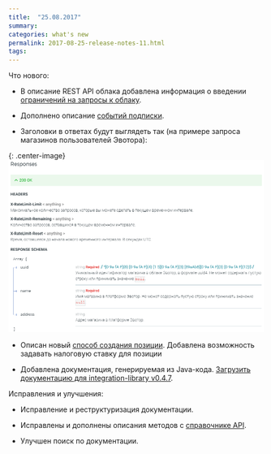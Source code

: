 ```yaml
---
title:  "25.08.2017"
summary:
categories: what's new
permalink: 2017-08-25-release-notes-11.html
tags:
---
```


Что нового:

* В описание REST API облака добавлена информация о введении [ограничений на запросы к облаку](https://api.evotor.ru/docs/#section/Ogranicheniya).

* Дополнено описание [событий подписки](https://api.evotor.ru/docs/#tag/Vebhuki-uvedomleniya%2Fpaths%2F~1partner.ru~1api~1v1~1subscription~1event%2Fpost).

* Заголовки в ответах будут выглядеть так (на примере запроса магазинов пользователей Эвотора):

{: .center-image}
![](./images/rate_limit_headers.png)

* Описан новый [способ создания позиции](doc_java_receipt_interactions.html#Position). Добавлена возможность задавать налоговую ставку для позиции

* Добавлена документация, генерируемая из Java-кода. [Загрузить документацию для integration-library v0.4.7](http://jitpack.io/com/github/evotor/integration-library/v0.4.7/integration-library-v0.4.7-javadoc.jar).

Исправления и улучшения:

* Исправление и реструктуризация документации.

* Исправлены и дополнены описания методов с [справочнике API](https://api.evotor.ru/docs).

* Улучшен поиск по документации.
